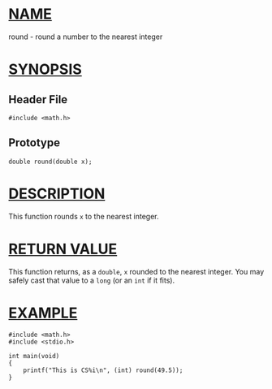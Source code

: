 # [NAME](#name)

round - round a number to the nearest integer

# [SYNOPSIS](#synopsis)

## Header File

    #include <math.h>

## Prototype

    double round(double x);

# [DESCRIPTION](#description)

This function rounds `x` to the nearest integer.

# [RETURN VALUE](#return-value)

This function returns, as a `double`, `x` rounded to the nearest integer. You may safely cast that value to a `long` (or an `int` if it fits).

# [EXAMPLE](#example)

    #include <math.h>
    #include <stdio.h>

    int main(void)
    {
        printf("This is CS%i\n", (int) round(49.5));
    }

